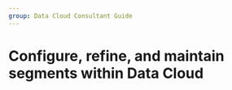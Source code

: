 ```yaml
---
group: Data Cloud Consultant Guide
---
```

# Configure, refine, and maintain segments within Data Cloud